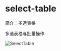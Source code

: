 # select-table

简介：多选表格

多选表格与批量操作

![SelectTable](https://user-images.githubusercontent.com/6414178/44146037-6cf5df18-a0c0-11e8-824b-b8d12eddeeaa.png)
